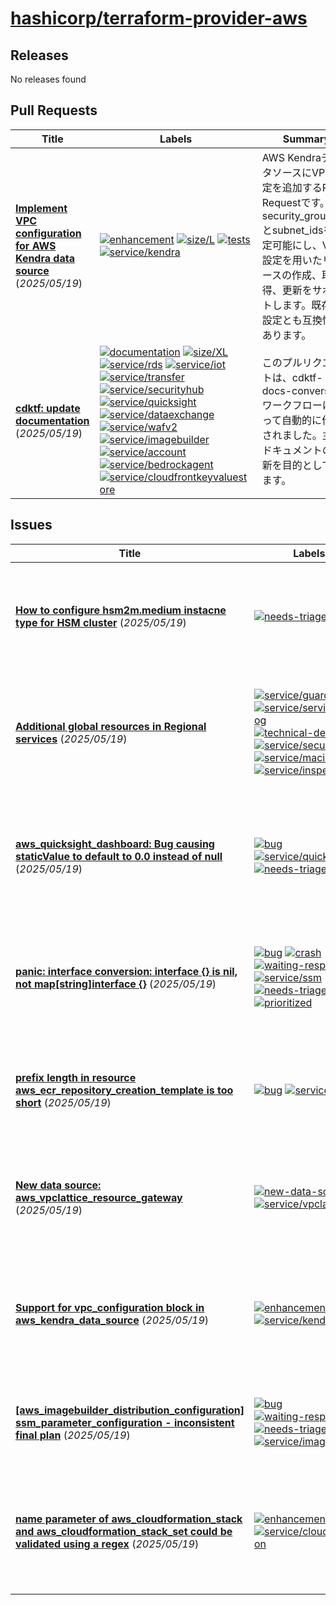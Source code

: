 # [hashicorp/terraform-provider-aws](https://github.com/hashicorp/terraform-provider-aws)

## Releases

No releases found

## Pull Requests

| Title | Labels | Summary |
| --- | --- | --- |
| **[Implement VPC configuration for AWS Kendra data source ](https://github.com/hashicorp/terraform-provider-aws/pull/42672)** (_2025/05/19_) | [![enhancement](https://img.shields.io/badge/-enhancement-844fba)](https://github.com/hashicorp/terraform-provider-aws/labels/enhancement) [![size/L](https://img.shields.io/badge/-size/L-27a2b2)](https://github.com/hashicorp/terraform-provider-aws/labels/size/L) [![tests](https://img.shields.io/badge/-tests-60dea9)](https://github.com/hashicorp/terraform-provider-aws/labels/tests) [![service/kendra](https://img.shields.io/badge/-service/kendra-7b42bc)](https://github.com/hashicorp/terraform-provider-aws/labels/service/kendra) | AWS KendraデータソースにVPC設定を追加するPull Requestです。security_group_idsとsubnet_idsを指定可能にし、VPC設定を用いたリソースの作成、取得、更新をサポートします。既存の設定とも互換性があります。 |
| **[cdktf: update documentation](https://github.com/hashicorp/terraform-provider-aws/pull/42664)** (_2025/05/19_) | [![documentation](https://img.shields.io/badge/-documentation-f4ecff)](https://github.com/hashicorp/terraform-provider-aws/labels/documentation) [![size/XL](https://img.shields.io/badge/-size/XL-1492a4)](https://github.com/hashicorp/terraform-provider-aws/labels/size/XL) [![service/rds](https://img.shields.io/badge/-service/rds-7b42bc)](https://github.com/hashicorp/terraform-provider-aws/labels/service/rds) [![service/iot](https://img.shields.io/badge/-service/iot-7b42bc)](https://github.com/hashicorp/terraform-provider-aws/labels/service/iot) [![service/transfer](https://img.shields.io/badge/-service/transfer-7b42bc)](https://github.com/hashicorp/terraform-provider-aws/labels/service/transfer) [![service/securityhub](https://img.shields.io/badge/-service/securityhub-7b42bc)](https://github.com/hashicorp/terraform-provider-aws/labels/service/securityhub) [![service/quicksight](https://img.shields.io/badge/-service/quicksight-7b42bc)](https://github.com/hashicorp/terraform-provider-aws/labels/service/quicksight) [![service/dataexchange](https://img.shields.io/badge/-service/dataexchange-7b42bc)](https://github.com/hashicorp/terraform-provider-aws/labels/service/dataexchange) [![service/wafv2](https://img.shields.io/badge/-service/wafv2-7b42bc)](https://github.com/hashicorp/terraform-provider-aws/labels/service/wafv2) [![service/imagebuilder](https://img.shields.io/badge/-service/imagebuilder-7b42bc)](https://github.com/hashicorp/terraform-provider-aws/labels/service/imagebuilder) [![service/account](https://img.shields.io/badge/-service/account-7b42bc)](https://github.com/hashicorp/terraform-provider-aws/labels/service/account) [![service/bedrockagent](https://img.shields.io/badge/-service/bedrockagent-7b42bc)](https://github.com/hashicorp/terraform-provider-aws/labels/service/bedrockagent) [![service/cloudfrontkeyvaluestore](https://img.shields.io/badge/-service/cloudfrontkeyvaluestore-7b42bc)](https://github.com/hashicorp/terraform-provider-aws/labels/service/cloudfrontkeyvaluestore) | このプルリクエストは、cdktf-docs-conversionワークフローによって自動的に作成されました。主にドキュメントの更新を目的としています。 |

## Issues

| Title | Labels | Summary |
| --- | --- | --- |
| **[How to configure hsm2m.medium instacne type for HSM cluster](https://github.com/hashicorp/terraform-provider-aws/issues/42677)** (_2025/05/19_) | [![needs-triage](https://img.shields.io/badge/-needs--triage-dc477d)](https://github.com/hashicorp/terraform-provider-aws/labels/needs-triage) | HSMクラスタを`hsm2m.medium`インスタンスタイプで作成しようとしていますが、関連するAWSプロバイダーの新バージョンがまだリリースされていません。2025年6月30日までにアップグレードを予定しているため、リリース予定についての情報を求めています。 |
| **[Additional global resources in Regional services](https://github.com/hashicorp/terraform-provider-aws/issues/42676)** (_2025/05/19_) | [![service/guardduty](https://img.shields.io/badge/-service/guardduty-7b42bc)](https://github.com/hashicorp/terraform-provider-aws/labels/service/guardduty) [![service/servicecatalog](https://img.shields.io/badge/-service/servicecatalog-7b42bc)](https://github.com/hashicorp/terraform-provider-aws/labels/service/servicecatalog) [![technical-debt](https://img.shields.io/badge/-technical--debt-d1ebff)](https://github.com/hashicorp/terraform-provider-aws/labels/technical-debt) [![service/securityhub](https://img.shields.io/badge/-service/securityhub-7b42bc)](https://github.com/hashicorp/terraform-provider-aws/labels/service/securityhub) [![service/macie2](https://img.shields.io/badge/-service/macie2-7b42bc)](https://github.com/hashicorp/terraform-provider-aws/labels/service/macie2) [![service/inspector2](https://img.shields.io/badge/-service/inspector2-7b42bc)](https://github.com/hashicorp/terraform-provider-aws/labels/service/inspector2) | Terraformのv6.0.0における「Enhanced Region support」機能により、地域サービスに追加のグローバルリソースが導入されます。具体的には、GuardDuty、Inspector2、Security Hub、Service Catalogの関連リソースが含まれます。詳細は関連プルリクエストを参照してください。 |
| **[aws_quicksight_dashboard: Bug causing staticValue to default to 0.0 instead of null](https://github.com/hashicorp/terraform-provider-aws/issues/42675)** (_2025/05/19_) | [![bug](https://img.shields.io/badge/-bug-ec585d)](https://github.com/hashicorp/terraform-provider-aws/labels/bug) [![service/quicksight](https://img.shields.io/badge/-service/quicksight-7b42bc)](https://github.com/hashicorp/terraform-provider-aws/labels/service/quicksight) [![needs-triage](https://img.shields.io/badge/-needs--triage-dc477d)](https://github.com/hashicorp/terraform-provider-aws/labels/needs-triage) | `aws_quicksight_dashboard`リソースにおいて、`static_value`がnullの代わりに0.0として返されるバグが報告されています。ユーザーは、設定した`static_value`が正しく処理されず、ダッシュボードの作成時にバリデーションエラーが発生することを指摘しています。 |
| **[panic: interface conversion: interface {} is nil, not map[string]interface {}](https://github.com/hashicorp/terraform-provider-aws/issues/42674)** (_2025/05/19_) | [![bug](https://img.shields.io/badge/-bug-ec585d)](https://github.com/hashicorp/terraform-provider-aws/labels/bug) [![crash](https://img.shields.io/badge/-crash-ec585d)](https://github.com/hashicorp/terraform-provider-aws/labels/crash) [![waiting-response](https://img.shields.io/badge/-waiting--response-d3353f)](https://github.com/hashicorp/terraform-provider-aws/labels/waiting-response) [![service/ssm](https://img.shields.io/badge/-service/ssm-7b42bc)](https://github.com/hashicorp/terraform-provider-aws/labels/service/ssm) [![needs-triage](https://img.shields.io/badge/-needs--triage-dc477d)](https://github.com/hashicorp/terraform-provider-aws/labels/needs-triage) [![prioritized](https://img.shields.io/badge/-prioritized-d1ebff)](https://github.com/hashicorp/terraform-provider-aws/labels/prioritized) | Terraformを使用している際に、`aws_ssm_document`リソースでプラグインが正常に応答せず、エラーが発生する問題が報告されています。具体的には、`interface conversion: interface {} is nil`というパニックが発生しています。この問題はバグの可能性が高く、マネージャに報告する必要があります。 |
| **[prefix length in resource aws_ecr_repository_creation_template is too short](https://github.com/hashicorp/terraform-provider-aws/issues/42673)** (_2025/05/19_) | [![bug](https://img.shields.io/badge/-bug-ec585d)](https://github.com/hashicorp/terraform-provider-aws/labels/bug) [![service/ecr](https://img.shields.io/badge/-service/ecr-7b42bc)](https://github.com/hashicorp/terraform-provider-aws/labels/service/ecr) | aws_ecr_repository_creation_templateリソースのprefix長が短すぎるという問題が報告されています。AWSでは最大256文字まで許可されていますが、Terraformでは30文字を超えるprefixがエラーになります。この不具合を修正してほしいという要望です。 |
| **[New data source: aws_vpclattice_resource_gateway](https://github.com/hashicorp/terraform-provider-aws/issues/42671)** (_2025/05/19_) | [![new-data-source](https://img.shields.io/badge/-new--data--source-ac72f0)](https://github.com/hashicorp/terraform-provider-aws/labels/new-data-source) [![service/vpclattice](https://img.shields.io/badge/-service/vpclattice-7b42bc)](https://github.com/hashicorp/terraform-provider-aws/labels/service/vpclattice) | 新しい機能として、データソース「aws_vpclattice_resource_gateway」の追加がリクエストされています。関連するリソースは利用可能ですが、データソースは未実装とのことです。リクエストには、Terraformでの設定例も含まれています。 |
| **[Support for vpc_configuration block in aws_kendra_data_source](https://github.com/hashicorp/terraform-provider-aws/issues/42670)** (_2025/05/19_) | [![enhancement](https://img.shields.io/badge/-enhancement-844fba)](https://github.com/hashicorp/terraform-provider-aws/labels/enhancement) [![service/kendra](https://img.shields.io/badge/-service/kendra-7b42bc)](https://github.com/hashicorp/terraform-provider-aws/labels/service/kendra) | Amazon Kendraデータソースを設定する際、CreateDataSource APIでvpc_configurationが必須ですが、TerraformのAWSプロバイダーではこのブロックを含めるとエラーが発生します。ユーザーは、AWS SDKとAPIのようにvpc_configurationを受け入れるように改善を求めています。 |
| **[[aws_imagebuilder_distribution_configuration] ssm_parameter_configuration - inconsistent final plan](https://github.com/hashicorp/terraform-provider-aws/issues/42669)** (_2025/05/19_) | [![bug](https://img.shields.io/badge/-bug-ec585d)](https://github.com/hashicorp/terraform-provider-aws/labels/bug) [![waiting-response](https://img.shields.io/badge/-waiting--response-d3353f)](https://github.com/hashicorp/terraform-provider-aws/labels/waiting-response) [![needs-triage](https://img.shields.io/badge/-needs--triage-dc477d)](https://github.com/hashicorp/terraform-provider-aws/labels/needs-triage) [![service/imagebuilder](https://img.shields.io/badge/-service/imagebuilder-7b42bc)](https://github.com/hashicorp/terraform-provider-aws/labels/service/imagebuilder) | AWSのImage Builderの設定で、`ssm_parameter_configuration`を追加すると、計画が不整合になり、適用時にエラーが発生する問題があります。予期した動作では成功すべきですが、実際にはバグとして報告されています。 |
| **[name parameter of aws_cloudformation_stack and aws_cloudformation_stack_set could be validated using a regex](https://github.com/hashicorp/terraform-provider-aws/issues/42668)** (_2025/05/19_) | [![enhancement](https://img.shields.io/badge/-enhancement-844fba)](https://github.com/hashicorp/terraform-provider-aws/labels/enhancement) [![service/cloudformation](https://img.shields.io/badge/-service/cloudformation-7b42bc)](https://github.com/hashicorp/terraform-provider-aws/labels/service/cloudformation) | aws_cloudformation_stackおよびaws_cloudformation_stack_setのnameパラメータに対して、AWSが使用する正規表現でのバリデーションをTerraformのプラン時に行うべきとの提案です。これにより、スタック名の入力ミスを事前に防げるため、ユーザーにとっての利便性が向上します。 |

